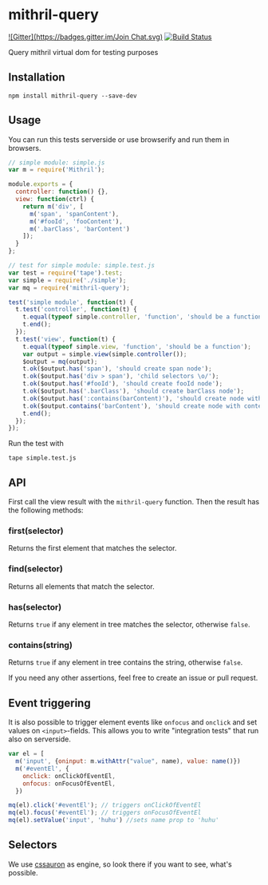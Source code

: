 mithril-query
=============
[![Gitter](https://badges.gitter.im/Join Chat.svg)](https://gitter.im/StephanHoyer/mithril-query?utm_source=badge&utm_medium=badge&utm_campaign=pr-badge&utm_content=badge)
[![Build Status](https://travis-ci.org/StephanHoyer/mithril-query.svg)](https://travis-ci.org/StephanHoyer/mithril-query)

Query mithril virtual dom for testing purposes

Installation
------------

    npm install mithril-query --save-dev

Usage
-----

You can run this tests serverside or use browserify and run them in browsers.

```javascript
// simple module: simple.js
var m = require('Mithril');

module.exports = {
  controller: function() {},
  view: function(ctrl) {
    return m('div', [
      m('span', 'spanContent'),
      m('#fooId', 'fooContent'),
      m('.barClass', 'barContent')
    ]);
  }
};
```

```javascript
// test for simple module: simple.test.js
var test = require('tape').test;
var simple = require('./simple');
var mq = require('mithril-query');

test('simple module', function(t) {
  t.test('controller', function(t) {
    t.equal(typeof simple.controller, 'function', 'should be a function');
    t.end();
  });
  t.test('view', function(t) {
    t.equal(typeof simple.view, 'function', 'should be a function');
    var output = simple.view(simple.controller());
    $output = mq(output);
    t.ok($output.has('span'), 'should create span node');
    t.ok($output.has('div > span'), 'child selectors \o/');
    t.ok($output.has('#fooId'), 'should create fooId node');
    t.ok($output.has('.barClass'), 'should create barClass node');
    t.ok($output.has(':contains(barContent)'), 'should create node with content barContent');
    t.ok($output.contains('barContent'), 'should create node with content barContent');
    t.end();
  });
});
```

Run the test with

    tape simple.test.js

API
---

First call the view result with the `mithril-query` function. Then the result has the following methods:

### first(selector)

Returns the first element that matches the selector.

### find(selector)

Returns all elements that match the selector.

### has(selector)

Returns `true` if any element in tree matches the selector, otherwise `false`.

### contains(string)

Returns `true` if any element in tree contains the string, otherwise `false`.

If you need any other assertions, feel free to create an issue or pull request.

Event triggering
----------------

It is also possible to trigger element events like `onfocus` and `onclick` and set values on `<input>`-fields. This allows you to write "integration tests" that run also on serverside.

```javascript
var el = [
  m('input', {oninput: m.withAttr("value", name), value: name()})
  m('#eventEl', {
    onclick: onClickOfEventEl,
    onfocus: onFocusOfEventEl,
  })

mq(el).click('#eventEl'); // triggers onClickOfEventEl
mq(el).focus('#eventEl'); // triggers onFocusOfEventEl
mq(el).setValue('input', 'huhu') //sets name prop to 'huhu'
```

Selectors
---------

We use [cssauron](https://github.com/chrisdickinson/cssauron) as engine, so look there if you want to see, what's possible.
